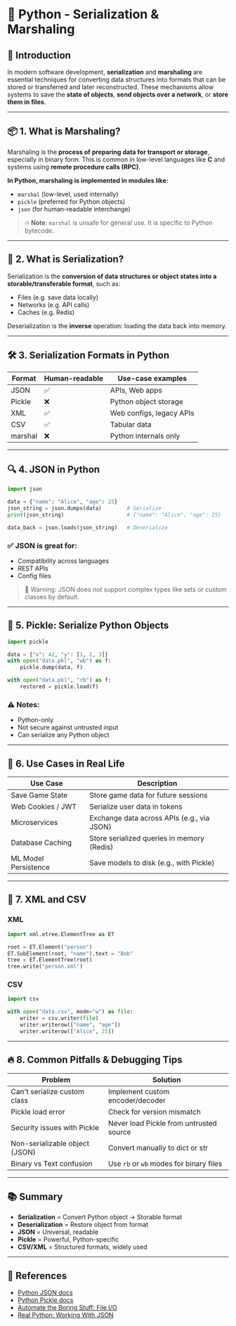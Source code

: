 
# 🧊 Python - Serialization & Marshaling

## 🎯 Introduction

In modern software development, **serialization** and **marshaling** are essential techniques for converting data structures into formats that can be stored or transferred and later reconstructed. These mechanisms allow systems to save the **state of objects**, **send objects over a network**, or **store them in files**.

---

## 📦 1. What is Marshaling?

Marshaling is the **process of preparing data for transport or storage**, especially in binary form. This is common in low-level languages like **C** and systems using **remote procedure calls (RPC)**.

**In Python, marshaling is implemented in modules like:**
- `marshal` (low-level, used internally)
- `pickle` (preferred for Python objects)
- `json` (for human-readable interchange)

> 🔥 **Note**: `marshal` is unsafe for general use. It is specific to Python bytecode.

---

## 🔁 2. What is Serialization?

Serialization is the **conversion of data structures or object states into a storable/transferable format**, such as:
- Files (e.g. save data locally)
- Networks (e.g. API calls)
- Caches (e.g. Redis)

Deserialization is the **inverse** operation: loading the data back into memory.

---

## 🛠️ 3. Serialization Formats in Python

| Format   | Human-readable | Use-case examples         |
|----------|----------------|---------------------------|
| JSON     | ✅             | APIs, Web apps            |
| Pickle   | ❌             | Python object storage     |
| XML      | ✅             | Web configs, legacy APIs  |
| CSV      | ✅             | Tabular data              |
| marshal  | ❌             | Python internals only     |

---

## 🔍 4. JSON in Python

```python
import json

data = {"name": "Alice", "age": 25}
json_string = json.dumps(data)        # Serialize
print(json_string)                    # {"name": "Alice", "age": 25}

data_back = json.loads(json_string)   # Deserialize
```

### ✅ JSON is great for:
- Compatibility across languages
- REST APIs
- Config files

> 🔐 Warning: JSON does not support complex types like sets or custom classes by default.

---

## 🧪 5. Pickle: Serialize Python Objects

```python
import pickle

data = {"x": 42, "y": [1, 2, 3]}
with open("data.pkl", "wb") as f:
    pickle.dump(data, f)

with open("data.pkl", "rb") as f:
    restored = pickle.load(f)
```

### ⚠️ Notes:
- Python-only
- Not secure against untrusted input
- Can serialize any Python object

---

## 🧩 6. Use Cases in Real Life

| Use Case             | Description                                  |
|----------------------|----------------------------------------------|
| Save Game State      | Store game data for future sessions          |
| Web Cookies / JWT    | Serialize user data in tokens                |
| Microservices        | Exchange data across APIs (e.g., via JSON)   |
| Database Caching     | Store serialized queries in memory (Redis)   |
| ML Model Persistence | Save models to disk (e.g., with Pickle)      |

---

## 🧱 7. XML and CSV

### XML
```python
import xml.etree.ElementTree as ET

root = ET.Element("person")
ET.SubElement(root, "name").text = "Bob"
tree = ET.ElementTree(root)
tree.write("person.xml")
```

### CSV
```python
import csv

with open("data.csv", mode="w") as file:
    writer = csv.writer(file)
    writer.writerow(["name", "age"])
    writer.writerow(["Alice", 25])
```

---

## 🔥 8. Common Pitfalls & Debugging Tips

| Problem                            | Solution                                 |
|-----------------------------------|------------------------------------------|
| Can't serialize custom class      | Implement custom encoder/decoder         |
| Pickle load error                 | Check for version mismatch               |
| Security issues with Pickle       | Never load Pickle from untrusted source  |
| Non-serializable object (JSON)    | Convert manually to dict or str          |
| Binary vs Text confusion          | Use `rb` or `wb` modes for binary files  |

---

## 📚 Summary

- **Serialization** = Convert Python object → Storable format
- **Deserialization** = Restore object from format
- **JSON** = Universal, readable
- **Pickle** = Powerful, Python-specific
- **CSV/XML** = Structured formats, widely used

---

## 📎 References

- [Python JSON docs](https://docs.python.org/3/library/json.html)
- [Python Pickle docs](https://docs.python.org/3/library/pickle.html)
- [Automate the Boring Stuff: File I/O](https://automatetheboringstuff.com/)
- [Real Python: Working With JSON](https://realpython.com/python-json/)

